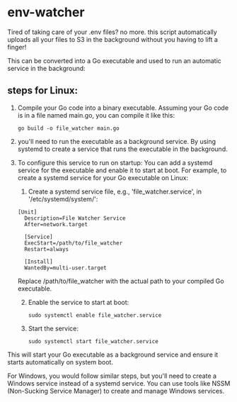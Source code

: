 # env-watcher

Tired of taking care of your .env files? no more. this script automatically uploads all your files to S3 in the background without you having to lift a finger!


This can be converted into a Go executable and used to run an automatic service in the background:
## steps for Linux:

1. Compile your Go code into a binary executable. Assuming your Go code is in a file named main.go, you can compile it like this:
   ```
   go build -o file_watcher main.go
   ```
2. you'll need to run the executable as a background service. By using systemd to create a service that runs the executable in the background.
3. To configure this service to run on startup: You can add a systemd service for the executable and enable it to start at boot.
   For example, to create a systemd service for your Go executable on Linux:
    1. Create a systemd service file, e.g., 'file_watcher.service', in '/etc/systemd/system/':
    ```
    [Unit]
      Description=File Watcher Service
      After=network.target
      
      [Service]
      ExecStart=/path/to/file_watcher
      Restart=always
      
      [Install]
      WantedBy=multi-user.target
    ```
    Replace /path/to/file_watcher with the actual path to your compiled Go executable.

   2. Enable the service to start at boot:
      
      ```
      sudo systemctl enable file_watcher.service
      ```
      
   3. Start the service:
      
      ```
      sudo systemctl start file_watcher.service
      ```

This will start your Go executable as a background service and ensure it starts automatically on system boot.

For Windows, you would follow similar steps, but you'll need to create a Windows service instead of a systemd service. You can use tools like NSSM (Non-Sucking Service Manager) to create and manage Windows services.

